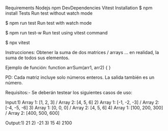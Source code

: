 Requirements
Nodejs
npm
DevDependencies
Vitest
Installation
$ npm install
Tests
Run test without watch mode

$ npm run test
Run test with watch mode

$ npm run test-w
Run test using vitest command

$ npx vitest

Instrucciones: Obtener la suma de dos matrices / arrays ... en realidad, la suma de todos sus elementos.

Ejemplo de función:
function arrSum(arr1, arr2) { }

PD: Cada matriz incluye solo números enteros. La salida también es un número.

Requisitos:- Se deberán testear los siguientes casos de uso:

Input:1) Array 1: [1, 2, 3] / Array 2: [4, 5, 6]
2) Array 1: [-1, -2, -3] / Array 2: [-4, -5, -6]
3) Array 1: [0, 0, 0] / Array 2: [4, 5, 6]
4) Array 1: [100, 200, 300] / Array 2: [400, 500, 600]

Output:1) 21
2) -21
3) 15
4) 2100